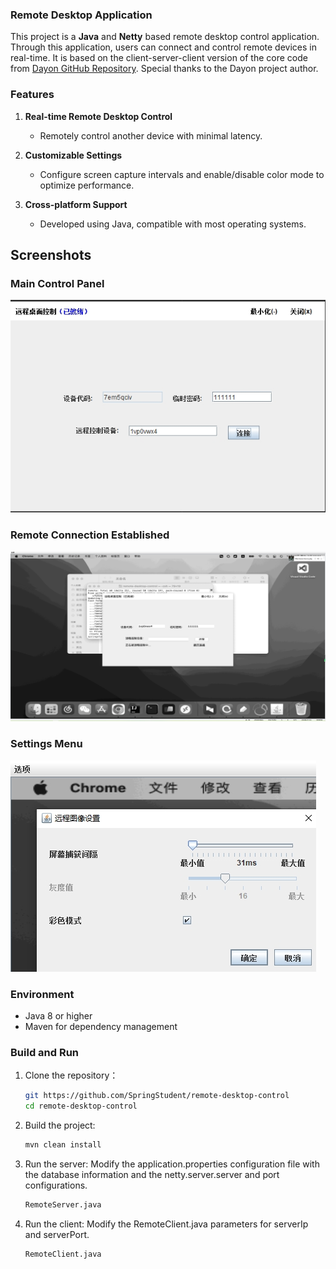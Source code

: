 ### Remote Desktop Application

This project is a **Java** and **Netty** based remote desktop control application. Through this application, users can connect and control remote devices in real-time. It is based on the client-server-client version of the core code from [Dayon GitHub Repository](https://github.com/RetGal/Dayon). Special thanks to the Dayon project author.

### Features

1. **Real-time Remote Desktop Control**
    * Remotely control another device with minimal latency.

2. **Customizable Settings**
    * Configure screen capture intervals and enable/disable color mode to optimize performance.

3. **Cross-platform Support**
    * Developed using Java, compatible with most operating systems.

## Screenshots

### Main Control Panel

![remote-desktop-control](z_launcher.png)

### Remote Connection Established

![remote-desktop-control](z_screen.png)

### Settings Menu

![remote-desktop-control](z_screen_setting.png)

### Environment

* Java 8 or higher
* Maven for dependency management

### Build and Run

1. Clone the repository：
   ```bash
   git https://github.com/SpringStudent/remote-desktop-control
   cd remote-desktop-control
   ```

2. Build the project:
   ```bash
   mvn clean install
   ```

3. Run the server: Modify the application.properties configuration file with the database information and the netty.server.server and port configurations.
   ```bash
   RemoteServer.java
   ```

4. Run the client: Modify the RemoteClient.java parameters for serverIp and serverPort.
   ```bash
   RemoteClient.java
   ```